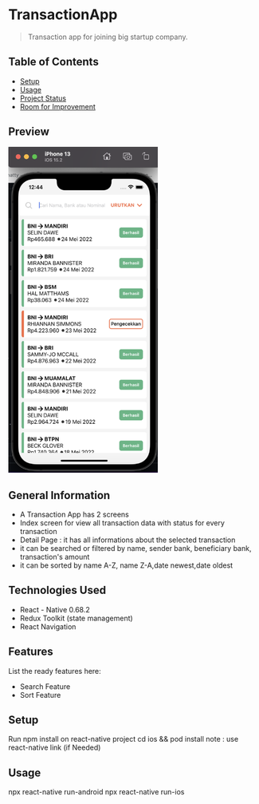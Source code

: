 # TransactionApp
> Transaction app for joining big startup company.

## Table of Contents
* [Setup](#setup)
* [Usage](#usage)
* [Project Status](#project-status)
* [Room for Improvement](#room-for-improvement)

## Preview
<img src="src/Images/preview1.png" width='300'>

## General Information
- A Transaction App has 2 screens
- Index screen for view all transaction data with status for every transaction
- Detail Page : it has all informations about the selected transaction
- it can be searched or filtered by name, sender bank, beneficiary bank, transaction's amount
- it can be sorted by name A-Z, name Z-A,date newest,date oldest

## Technologies Used
- React - Native 0.68.2
- Redux Toolkit (state management)
- React Navigation

## Features
List the ready features here:
- Search Feature
- Sort Feature

## Setup
Run npm install on react-native project
cd ios && pod install
note : use react-native link (if Needed)

## Usage
npx react-native run-android 
npx react-native run-ios
